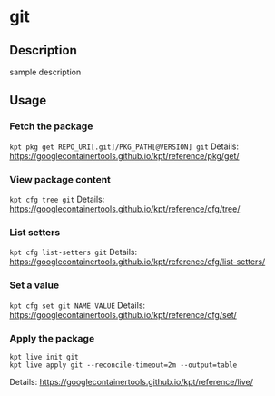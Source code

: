# git

## Description
sample description

## Usage

### Fetch the package
`kpt pkg get REPO_URI[.git]/PKG_PATH[@VERSION] git`
Details: https://googlecontainertools.github.io/kpt/reference/pkg/get/

### View package content
`kpt cfg tree git`
Details: https://googlecontainertools.github.io/kpt/reference/cfg/tree/

### List setters
`kpt cfg list-setters git`
Details: https://googlecontainertools.github.io/kpt/reference/cfg/list-setters/

### Set a value
`kpt cfg set git NAME VALUE`
Details: https://googlecontainertools.github.io/kpt/reference/cfg/set/

### Apply the package
```
kpt live init git
kpt live apply git --reconcile-timeout=2m --output=table
```
Details: https://googlecontainertools.github.io/kpt/reference/live/
